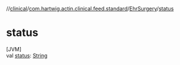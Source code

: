 //[clinical](../../../index.md)/[com.hartwig.actin.clinical.feed.standard](../index.md)/[EhrSurgery](index.md)/[status](status.md)

# status

[JVM]\
val [status](status.md): [String](https://kotlinlang.org/api/latest/jvm/stdlib/kotlin/-string/index.html)
